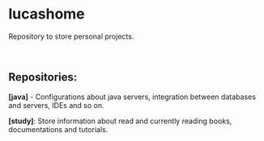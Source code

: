 # lucashome
<p>Repository to store personal projects.</p>
<br>
<h2>Repositories:</h2>
<p><b>[java]</b> - Configurations about java servers, integration between databases and servers, IDEs and so on.</p>
<p><b>[study]</b>: Store information about read and currently reading books, documentations and tutorials.</p>
